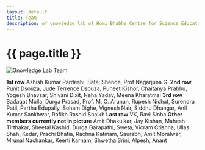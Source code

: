 ```yaml
--- 
layout: default
title: Team
description: of gnowledge lab of Homi Bhabha Centre for Science Education, TIFR
---
```

<!---{% include menu.html %}--->

# {{ page.title }}

![Gnowledge Lab Team](https://metastudio.org/uploads/default/original/2X/5/5977fab8f08a0b1061cb890aa3a664868df7a943.jpeg)

**1st row**
Ashish Kumar Pardeshi, Satej Shende, Prof Nagarjuna G.
**2nd row**
Punit Dsouza, Jude Terrence Dsouza, Puneet Kishor, Chaitanya Prabhu, Yogesh Bhavsar, Shivani Dixit, Neha Yadav, Meena Kharatmal 
**3rd row**
Sadaqat Mulla, Durga Prasad, Prof. M. C. Arunan, Rupesh Nichat, Surendra Patil, Partha Edupally, Soham Dighe, Vignesh Nair, Siddhu Dhangar, Anil Kumar Sankhwar, Rafikh Rashid Shaikh
**Last row**
VK, Ravi Sinha 
**Other members currently not in picture**
Amit Dhakulkar, Jay Kishan, Mahesh Tirthakar, Sheetal Kashid, Durga Garapathi, Sweta, Vicram Crishna, Ullas Shah, Kedar, Prachi Bhatia, Rachna Katmam, Saurabh, Amit Moralwar, Mrunal Nachankar, Keerti Karnam, Shwetha Srini, Alpesh, Anant
